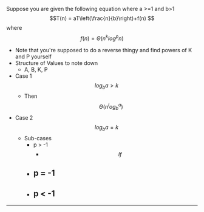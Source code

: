 Suppose you are given the following equation where a >=1 and b>1$$T(n) = aT\left(\frac{n}{b}\right)+f(n) $$ where $$f(n)=Θ(n^klog^pn)$$
- Note that you're supposed to do a reverse thingy and find powers of K and P yourself
- Structure of Values to note down
	- A, B, K, P
- Case 1 $$log_{b}a>k$$
	- Then $$Θ(n^log_b^a)$$
- Case 2 $$log_{b}a=k$$
	- Sub-cases
		- p > -1
			- $$If$$
		- p = -1
			- 
		- p < -1
			- 



---
